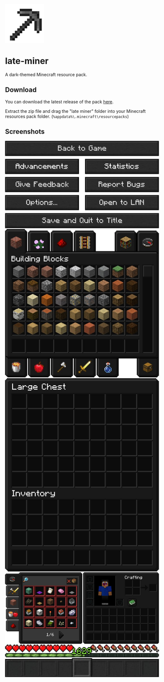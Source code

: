 ![Logo](screenshots/logo.png)
# late-miner
A dark-themed Minecraft resource pack.

## Download
You can download the latest release of the pack [here](https://github.com/jadc/late-miner/releases/tag/1.1).

Extract the zip file and drag the "late miner" folder into your Minecraft resources pack folder. (`%appdata%\.minecraft\resourcepacks`)

## Screenshots
![Screenshot](screenshots/1.png)
![Screenshot](screenshots/2.png)
![Screenshot](screenshots/3.png)
![Screenshot](screenshots/4.png)
![Screenshot](screenshots/5.png)
